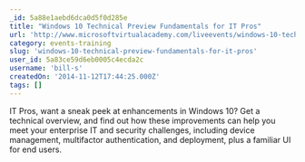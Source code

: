 ```yaml
---
_id: 5a88e1aebd6dca0d5f0d285e
title: "Windows 10 Technical Preview Fundamentals for IT Pros"
url: 'http://www.microsoftvirtualacademy.com/liveevents/windows-10-technical-preview-fundamentals-for-it-pros'
category: events-training
slug: 'windows-10-technical-preview-fundamentals-for-it-pros'
user_id: 5a83ce59d6eb0005c4ecda2c
username: 'bill-s'
createdOn: '2014-11-12T17:44:25.000Z'
tags: []
---
```


IT Pros, want a sneak peek at enhancements in Windows 10? Get a technical overview, and find out how these improvements can help you meet your enterprise IT and security challenges, including device management, multifactor authentication, and deployment, plus a familiar UI for end users. 
